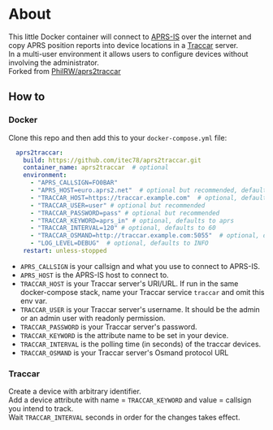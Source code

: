 # About

This little Docker container will connect to [APRS-IS](http://aprs-is.net/) over the internet and copy APRS position reports into device locations in a [Traccar](https://www.traccar.org/) server.  
In a multi-user environment it allows users to configure devices without involving the administrator.  
Forked from [PhilRW/aprs2traccar](https://github.com/PhilRW/aprs2traccar)
## How to

### Docker

Clone this repo and then add this to your `docker-compose.yml` file:

```yaml
  aprs2traccar:
    build: https://github.com/itec78/aprs2traccar.git
    container_name: aprs2traccar  # optional
    environment:
      - "APRS_CALLSIGN=FO0BAR"
      - "APRS_HOST=euro.aprs2.net"  # optional but recommended, defaults to rotate.aprs.net
      - "TRACCAR_HOST=https://traccar.example.com"  # optional, defaults to http://traccar:8082
      - "TRACCAR_USER=user" # optional but recommended
      - "TRACCAR_PASSWORD=pass" # optional but recommended
      - "TRACCAR_KEYWORD=aprs_in" # optional, defaults to aprs
      - "TRACCAR_INTERVAL=120" # optional, defaults to 60
      - "TRACCAR_OSMAND=http://traccar.example.com:5055"  # optional, defaults to http://[TRACCAR_HOST]:5055
      - "LOG_LEVEL=DEBUG"  # optional, defaults to INFO
    restart: unless-stopped
  ```
  
  * `APRS_CALLSIGN` is your callsign and what you use to connect to APRS-IS.
  * `APRS_HOST` is the APRS-IS host to connect to.
  * `TRACCAR_HOST` is your Traccar server's URI/URL. If run in the same docker-compose stack, name your Traccar service `traccar` and omit this env var.
  * `TRACCAR_USER` is your Traccar server's username. It should be the admin or an admin user with readonly permission.
  * `TRACCAR_PASSWORD` is your Traccar server's password.
  * `TRACCAR_KEYWORD` is the attribute name to be set in your device.
  * `TRACCAR_INTERVAL` is the polling time (in seconds) of the traccar devices.
  * `TRACCAR_OSMAND` is your Traccar server's Osmand protocol URL


### Traccar

Create a device with arbitrary identifier.  
Add a device attribute with name = `TRACCAR_KEYWORD` and value = callsign you intend to track.  
Wait `TRACCAR_INTERVAL` seconds in order for the changes takes effect.  

